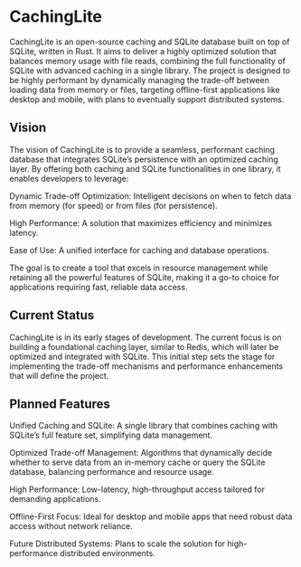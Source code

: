 # CachingLite

CachingLite is an open-source caching and SQLite database built on top of SQLite, written in Rust. It aims to deliver a highly optimized solution that balances memory usage with file reads, combining the full functionality of SQLite with advanced caching in a single library. The project is designed to be highly performant by dynamically managing the trade-off between loading data from memory or files, targeting offline-first applications like desktop and mobile, with plans to eventually support distributed systems.

## Vision
The vision of CachingLite is to provide a seamless, performant caching database that integrates SQLite’s persistence with an optimized caching layer. By offering both caching and SQLite functionalities in one library, it enables developers to leverage:

Dynamic Trade-off Optimization: Intelligent decisions on when to fetch data from memory (for speed) or from files (for persistence).

High Performance: A solution that maximizes efficiency and minimizes latency.

Ease of Use: A unified interface for caching and database operations.

The goal is to create a tool that excels in resource management while retaining all the powerful features of SQLite, making it a go-to choice for applications requiring fast, reliable data access.

## Current Status
CachingLite is in its early stages of development. The current focus is on building a foundational caching layer, similar to Redis, which will later be optimized and integrated with SQLite. This initial step sets the stage for implementing the trade-off mechanisms and performance enhancements that will define the project.

## Planned Features
Unified Caching and SQLite: A single library that combines caching with SQLite’s full feature set, simplifying data management.

Optimized Trade-off Management: Algorithms that dynamically decide whether to serve data from an in-memory cache or query the SQLite database, balancing performance and resource usage.

High Performance: Low-latency, high-throughput access tailored for demanding applications.

Offline-First Focus: Ideal for desktop and mobile apps that need robust data access without network reliance.

Future Distributed Systems: Plans to scale the solution for high-performance distributed environments.

